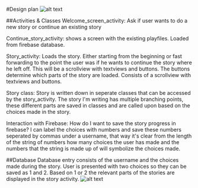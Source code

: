 #Design plan
![alt text](https://github.com/tartiflette1990/Programmeerproject/blob/master/App_design.png)


##Activities & Classes
Welcome_screen_activity: Ask if user wants to do a new story or continue an existing story

Continue_story_activity: shows a screen with the existing playfiles. Loaded from firebase database.

Story_activity: Loads the story. Either starting from the beginning or fast forwarding to the point the user was if he wants to continue the story where he left off. This will be a scrollview with textviews and buttons. The buttons determine which parts of the story are loaded. Consists of a scrollview with textviews and buttons.

Story class: Story is written down in seperate classes that can be accessed by the story_activity. The story I'm writing has multiple branching points, these different parts are saved in classes and are called upon based on the choices made in the story.

Interaction with Firebase: How do I want to save the story progress in firebase? I can label the choices with numbers and save these numbers seperated by commas under a username, that way it's clear from the length of the string of numbers how many choices the user has made and the numbers that the string is made up of will symbolize the choices made.

##Database
Database entry consists of the username and the choices made during the story. User is presented with two choices so they can be saved as 1 and 2. Based on 1 or 2 the relevant parts of the stories are displayed in the story activity.
![alt text](https://github.com/tartiflette1990/Programmeerproject/blob/master/StoryAppDatabase.png)
